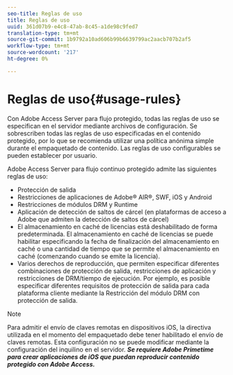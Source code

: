 ```yaml
---
seo-title: Reglas de uso
title: Reglas de uso
uuid: 361d07b9-e4c8-47ab-8c45-a1de98c9fed7
translation-type: tm+mt
source-git-commit: 1b9792a10ad606b99b6639799ac2aacb707b2af5
workflow-type: tm+mt
source-wordcount: '217'
ht-degree: 0%

---
```



# Reglas de uso{#usage-rules}

Con Adobe Access Server para flujo protegido, todas las reglas de uso se especifican en el servidor mediante archivos de configuración. Se sobrescriben todas las reglas de uso especificadas en el contenido protegido, por lo que se recomienda utilizar una política anónima simple durante el empaquetado de contenido. Las reglas de uso configurables se pueden establecer por usuario.

Adobe Access Server para flujo continuo protegido admite las siguientes reglas de uso:

* Protección de salida
* Restricciones de aplicaciones de Adobe® AIR®, SWF, iOS y Android
* Restricciones de módulos DRM y Runtime
* Aplicación de detección de saltos de cárcel (en plataformas de acceso a Adobe que admiten la detección de saltos de cárcel)
* El almacenamiento en caché de licencias está deshabilitado de forma predeterminada. El almacenamiento en caché de licencias se puede habilitar especificando la fecha de finalización del almacenamiento en caché o una cantidad de tiempo que se permite el almacenamiento en caché (comenzando cuando se emite la licencia).
* Varios derechos de reproducción, que permiten especificar diferentes combinaciones de protección de salida, restricciones de aplicación y restricciones de DRM/tiempo de ejecución. Por ejemplo, es posible especificar diferentes requisitos de protección de salida para cada plataforma cliente mediante la Restricción del módulo DRM con protección de salida.

>[!NOTE]
>
>Para admitir el envío de claves remotas en dispositivos iOS, la directiva utilizada en el momento del empaquetado debe tener habilitado el envío de claves remotas. Esta configuración no se puede modificar mediante la configuración del inquilino en el servidor. ***Se requiere Adobe Primetime para crear aplicaciones de iOS que puedan reproducir contenido protegido con Adobe Access.***

